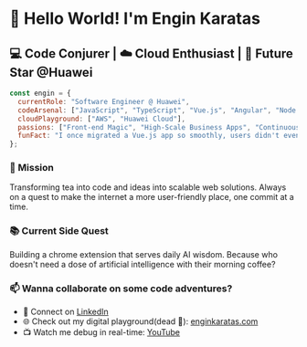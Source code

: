 # 👋 Hello World! I'm Engin Karatas

## 💻 Code Conjurer | ☁️ Cloud Enthusiast | 🌟 Future Star @Huawei

```javascript
const engin = {
  currentRole: "Software Engineer @ Huawei",
  codeArsenal: ["JavaScript", "TypeScript", "Vue.js", "Angular", "Node.js"],
  cloudPlayground: ["AWS", "Huawei Cloud"],
  passions: ["Front-end Magic", "High-Scale Business Apps", "Continuous Learning"],
  funFact: "I once migrated a Vue.js app so smoothly, users didn't even notice! 🥷"
};
```

### 🚀 Mission
Transforming tea into code and ideas into scalable web solutions. Always on a quest to make the internet a more user-friendly place, one commit at a time.

### 📚 Current Side Quest
Building a chrome extension that serves daily AI wisdom. Because who doesn't need a dose of artificial intelligence with their morning coffee?

### 📫 Wanna collaborate on some code adventures?
- 💼 Connect on [LinkedIn](https://www.linkedin.com/in/enginkaratas/)
- 🌐 Check out my digital playground(dead 🥹): [enginkaratas.com](https://enginkaratas.com)
- 📺 Watch me debug in real-time: [YouTube](https://www.youtube.com/@engin_karatas)
